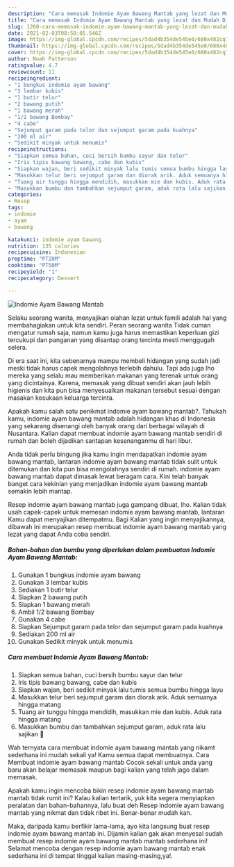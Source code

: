 ```yaml
---
description: "Cara memasak Indomie Ayam Bawang Mantab yang lezat dan Mudah Dibuat"
title: "Cara memasak Indomie Ayam Bawang Mantab yang lezat dan Mudah Dibuat"
slug: 1260-cara-memasak-indomie-ayam-bawang-mantab-yang-lezat-dan-mudah-dibuat
date: 2021-02-03T08:58:05.546Z
image: https://img-global.cpcdn.com/recipes/5dad4b354de545e0/680x482cq70/indomie-ayam-bawang-mantab-foto-resep-utama.jpg
thumbnail: https://img-global.cpcdn.com/recipes/5dad4b354de545e0/680x482cq70/indomie-ayam-bawang-mantab-foto-resep-utama.jpg
cover: https://img-global.cpcdn.com/recipes/5dad4b354de545e0/680x482cq70/indomie-ayam-bawang-mantab-foto-resep-utama.jpg
author: Noah Patterson
ratingvalue: 4.7
reviewcount: 11
recipeingredient:
- "1 bungkus indomie ayam bawang"
- "3 lembar kubis"
- "1 butir telur"
- "2 bawang putih"
- "1 bawang merah"
- "1/2 bawang Bombay"
- "4 cabe"
- "Sejumput garam pada telor dan sejumput garam pada kuahnya"
- "200 ml air"
- "Sedikit minyak untuk menumis"
recipeinstructions:
- "Siapkan semua bahan, cuci bersih bumbu sayur dan telur"
- "Iris tipis bawang bawang, cabe dan kubis"
- "Siapkan wajan, beri sedikit minyak lalu tumis semua bumbu hingga layu"
- "Masukkan telur beri sejumput garam dan diorak arik. Aduk semuanya hingga matang"
- "Tuang air tunggu hingga mendidih, masukkan mie dan kubis. Aduk rata hingga matang"
- "Masukkan bumbu dan tambahkan sejumput garam, aduk rata lalu sajikan 🤤"
categories:
- Resep
tags:
- indomie
- ayam
- bawang

katakunci: indomie ayam bawang 
nutrition: 135 calories
recipecuisine: Indonesian
preptime: "PT28M"
cooktime: "PT50M"
recipeyield: "1"
recipecategory: Dessert

---
```



![Indomie Ayam Bawang Mantab](https://img-global.cpcdn.com/recipes/5dad4b354de545e0/680x482cq70/indomie-ayam-bawang-mantab-foto-resep-utama.jpg)

Selaku seorang wanita, menyajikan olahan lezat untuk famili adalah hal yang membahagiakan untuk kita sendiri. Peran seorang  wanita Tidak cuman mengatur rumah saja, namun kamu juga harus memastikan keperluan gizi tercukupi dan panganan yang disantap orang tercinta mesti menggugah selera.

Di era  saat ini, kita sebenarnya mampu membeli hidangan yang sudah jadi meski tidak harus capek mengolahnya terlebih dahulu. Tapi ada juga lho mereka yang selalu mau memberikan makanan yang terenak untuk orang yang dicintainya. Karena, memasak yang dibuat sendiri akan jauh lebih higienis dan kita pun bisa menyesuaikan makanan tersebut sesuai dengan masakan kesukaan keluarga tercinta. 



Apakah kamu salah satu penikmat indomie ayam bawang mantab?. Tahukah kamu, indomie ayam bawang mantab adalah hidangan khas di Indonesia yang sekarang disenangi oleh banyak orang dari berbagai wilayah di Nusantara. Kalian dapat membuat indomie ayam bawang mantab sendiri di rumah dan boleh dijadikan santapan kesenanganmu di hari libur.

Anda tidak perlu bingung jika kamu ingin mendapatkan indomie ayam bawang mantab, lantaran indomie ayam bawang mantab tidak sulit untuk ditemukan dan kita pun bisa mengolahnya sendiri di rumah. indomie ayam bawang mantab dapat dimasak lewat beragam cara. Kini telah banyak banget cara kekinian yang menjadikan indomie ayam bawang mantab semakin lebih mantap.

Resep indomie ayam bawang mantab juga gampang dibuat, lho. Kalian tidak usah capek-capek untuk memesan indomie ayam bawang mantab, lantaran Kamu dapat menyajikan ditempatmu. Bagi Kalian yang ingin menyajikannya, dibawah ini merupakan resep membuat indomie ayam bawang mantab yang lezat yang dapat Anda coba sendiri.

<!--inarticleads1-->

##### Bahan-bahan dan bumbu yang diperlukan dalam pembuatan Indomie Ayam Bawang Mantab:

1. Gunakan 1 bungkus indomie ayam bawang
1. Gunakan 3 lembar kubis
1. Sediakan 1 butir telur
1. Siapkan 2 bawang putih
1. Siapkan 1 bawang merah
1. Ambil 1/2 bawang Bombay
1. Gunakan 4 cabe
1. Siapkan Sejumput garam pada telor dan sejumput garam pada kuahnya
1. Sediakan 200 ml air
1. Gunakan Sedikit minyak untuk menumis




<!--inarticleads2-->

##### Cara membuat Indomie Ayam Bawang Mantab:

1. Siapkan semua bahan, cuci bersih bumbu sayur dan telur
1. Iris tipis bawang bawang, cabe dan kubis
1. Siapkan wajan, beri sedikit minyak lalu tumis semua bumbu hingga layu
1. Masukkan telur beri sejumput garam dan diorak arik. Aduk semuanya hingga matang
1. Tuang air tunggu hingga mendidih, masukkan mie dan kubis. Aduk rata hingga matang
1. Masukkan bumbu dan tambahkan sejumput garam, aduk rata lalu sajikan 🤤




Wah ternyata cara membuat indomie ayam bawang mantab yang nikamt sederhana ini mudah sekali ya! Kamu semua dapat membuatnya. Cara Membuat indomie ayam bawang mantab Cocok sekali untuk anda yang baru akan belajar memasak maupun bagi kalian yang telah jago dalam memasak.

Apakah kamu ingin mencoba bikin resep indomie ayam bawang mantab mantab tidak rumit ini? Kalau kalian tertarik, yuk kita segera menyiapkan peralatan dan bahan-bahannya, lalu buat deh Resep indomie ayam bawang mantab yang nikmat dan tidak ribet ini. Benar-benar mudah kan. 

Maka, daripada kamu berfikir lama-lama, ayo kita langsung buat resep indomie ayam bawang mantab ini. Dijamin kalian gak akan menyesal sudah membuat resep indomie ayam bawang mantab mantab sederhana ini! Selamat mencoba dengan resep indomie ayam bawang mantab enak sederhana ini di tempat tinggal kalian masing-masing,ya!.


